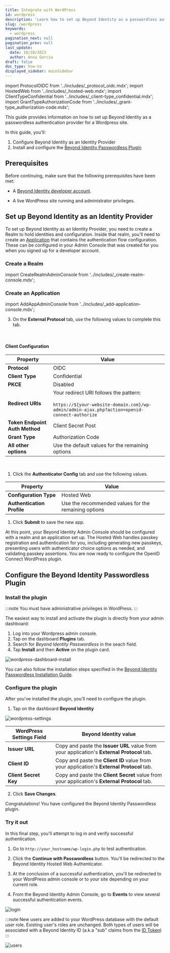 ```yaml
---
title: Integrate with WordPress
id: wordpress
description: 'Learn how to set up Beyond Identity as a passwordless authentication provider for a Wordpress site.'
slug: /wordpress
keywords:
  - wordpress
pagination_next: null
pagination_prev: null
last_update:
  date: 10/10/2023
  author: Anna Garcia
draft: false
doc_type: how-to
displayed_sidebar: mainSidebar
---
```


import ProtocolOIDC from '../includes/\_protocol_oidc.mdx';
import HostedWeb from '../includes/\_hosted-web.mdx';
import ClientTypeConfidential from '../includes/\_client-type_confidential.mdx';
import GrantTypeAuthorizationCode from '../includes/\_grant-type_authorization-code.mdx';

This guide provides information on how to set up Beyond Identity as a passwordless authentication provider for a Wordpress site.

In this guide, you'll:

1. Configure Beyond Identity as an Identity Provider
1. Install and configure the [Beyond Identity Passwordless Plugin](https://wordpress.org/plugins/beyond-identity-passwordless/)

## Prerequisites

Before continuing, make sure that the following prerequisites have been met:

- A [Beyond Identity developer account](https://beyondidentity.com/developers).

- A live WordPress site running and administrator privileges.

## Set up Beyond Identity as an Identity Provider

To set up Beyond Identity as an Identity Provider, you need to create a Realm to hold identities and configuration. Inside that realm, you'll need to create an [Application](/docs/add-an-application) that contains the authentication flow configuration. These can be configured in your Admin Console that was created for you when you signed up for a developer account.

### Create a Realm

import CreateRealmAdminConsole from '../includes/\_create-realm-console.mdx';

<CreateRealmAdminConsole />

### Create an Application

import AddAppAdminConsole from '../includes/\_add-application-console.mdx';

<AddAppAdminConsole />

3. On the **External Protocol** tab, use the following values to complete this tab.

  <br />

  <h4>Client Configuration</h4>

| Property                       | Value                                                                                                                                                                                                                                                        |
| ------------------------------ | ------------------------------------------------------------------------------------------------------------------------------------------------------------------------------------------------------------------------------------------------------------ |
| **Protocol**                   | OIDC<br /><ProtocolOIDC/>                                                                                                                                                                                                                                    |
| **Client Type**                | Confidential<br /><ClientTypeConfidential/>                                                                                                                                                                                                                  |
| **PKCE**                       | Disabled                                                                                                                                                                                                                                                     |
| **Redirect URIs**              | Your redirect URI follows the pattern:<br /><br />`https://${your-website-domain.com}/wp-admin/admin-ajax.php?action=openid-connect-authorize` |
| **Token Endpoint Auth Method** | Client Secret Post                                                                                                                                                                                                                                           |
| **Grant Type**                 | Authorization Code<br /><GrantTypeAuthorizationCode/>                                                                                                                                                                                                        |
| **All other options**          | Use the default values for the remaining options                                                                                                                                                                                                             |

  <br />

1. Click the **Authenticator Config** tab and use the following values.

| Property                   | Value                                                |
| -------------------------- | ---------------------------------------------------- |
| **Configuration Type**     | Hosted Web <br /><HostedWeb/>                        |
| **Authentication Profile** | Use the recommended values for the remaining options |

1. Click **Submit** to save the new app.

At this point, your Beyond Identity Admin Console should be configured with a realm and an application set up. The Hosted Web handles passkey registration and authentication for you, including generating new passkeys, presenting users with authenticator choice options as needed, and validating passkey assertions. You are now ready to configure the OpenID Connect WordPress plugin.

## Configure the Beyond Identity Passwordless Plugin

### Install the plugin

:::note
You must have administrative privileges in WordPress.
:::

The easiest way to install and activate the plugin is directly from your admin dashboard:

1. Log into your Wordpress admin console.
1. Tap on the dashboard **Plugins** tab.
1. Search for _Beyond Identity Passwordless_ in the seach field.
1. Tap **Install** and then **Active** on the plugin card.

![wordpress-dashboard-install](../images/integration-guides/wordpress-dashboard-install.png)

You can also follow the installation steps specified in the [Beyond Identity Passwordless Installation Guide](https://wordpress.org/plugins/beyond-identity-passwordless/#installation).

### Configure the plugin

After you've installed the plugin, you'll need to configure the plugin.

1. Tap on the dashboard **Beyond Identity**

![wordpress-settings](../images/integration-guides/wordpress-settings.png)

| WordPress Settings Field | Beyond Identity value                                                                         |
| ------------------------ | --------------------------------------------------------------------------------------------- |
| **Issuer URL**           | Copy and paste the **Issuer URL** value from your application's **External Protocol** tab.    |
| **Client ID**            | Copy and paste the **Client ID** value from your application's **External Protocol** tab.     |
| **Client Secret Key**    | Copy and paste the **Client Secret** value from your application's **External Protocol** tab. |

2. Click **Save Changes**.

Congratulations! You have configured the Beyond Identity Passwordless plugin.

### Try it out

In this final step, you'll attempt to log in and verify successful authentication.

1. Go to `http://your_hostname/wp-login.php` to test authentication.

2. Click the **Continue with Passwordless** button. You'll be redirected to the Beyond Identity Hosted Web Authenticator.

3. At the conclusion of a successful authentication, you'll be redirected to your WordPress admin console or to your site depending on your current role.

4. From the Beyond Identity Admin Console, go to **Events** to view several successful authentication events.

![login](../images/integration-guides/wordpress-login.png)

:::note
New users are added to your WordPress database with the default user role. Existing user's roles are unchanged. Both types of users will be associated with a Beyond Identity ID (a.k.a "sub" claims from the [ID Token](/docs/terms/id-token.md))
:::

![users](../images/integration-guides/wordpress-user.png)

